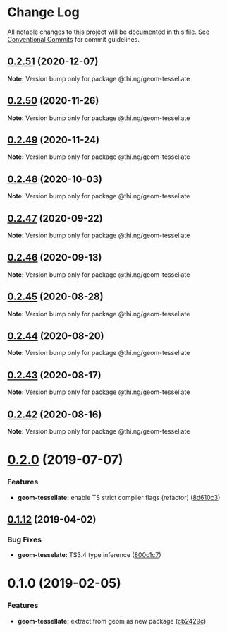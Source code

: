 # Change Log

All notable changes to this project will be documented in this file.
See [Conventional Commits](https://conventionalcommits.org) for commit guidelines.

## [0.2.51](https://github.com/thi-ng/umbrella/compare/@thi.ng/geom-tessellate@0.2.50...@thi.ng/geom-tessellate@0.2.51) (2020-12-07)

**Note:** Version bump only for package @thi.ng/geom-tessellate





## [0.2.50](https://github.com/thi-ng/umbrella/compare/@thi.ng/geom-tessellate@0.2.49...@thi.ng/geom-tessellate@0.2.50) (2020-11-26)

**Note:** Version bump only for package @thi.ng/geom-tessellate





## [0.2.49](https://github.com/thi-ng/umbrella/compare/@thi.ng/geom-tessellate@0.2.48...@thi.ng/geom-tessellate@0.2.49) (2020-11-24)

**Note:** Version bump only for package @thi.ng/geom-tessellate





## [0.2.48](https://github.com/thi-ng/umbrella/compare/@thi.ng/geom-tessellate@0.2.47...@thi.ng/geom-tessellate@0.2.48) (2020-10-03)

**Note:** Version bump only for package @thi.ng/geom-tessellate





## [0.2.47](https://github.com/thi-ng/umbrella/compare/@thi.ng/geom-tessellate@0.2.46...@thi.ng/geom-tessellate@0.2.47) (2020-09-22)

**Note:** Version bump only for package @thi.ng/geom-tessellate





## [0.2.46](https://github.com/thi-ng/umbrella/compare/@thi.ng/geom-tessellate@0.2.45...@thi.ng/geom-tessellate@0.2.46) (2020-09-13)

**Note:** Version bump only for package @thi.ng/geom-tessellate





## [0.2.45](https://github.com/thi-ng/umbrella/compare/@thi.ng/geom-tessellate@0.2.44...@thi.ng/geom-tessellate@0.2.45) (2020-08-28)

**Note:** Version bump only for package @thi.ng/geom-tessellate





## [0.2.44](https://github.com/thi-ng/umbrella/compare/@thi.ng/geom-tessellate@0.2.43...@thi.ng/geom-tessellate@0.2.44) (2020-08-20)

**Note:** Version bump only for package @thi.ng/geom-tessellate





## [0.2.43](https://github.com/thi-ng/umbrella/compare/@thi.ng/geom-tessellate@0.2.42...@thi.ng/geom-tessellate@0.2.43) (2020-08-17)

**Note:** Version bump only for package @thi.ng/geom-tessellate





## [0.2.42](https://github.com/thi-ng/umbrella/compare/@thi.ng/geom-tessellate@0.2.41...@thi.ng/geom-tessellate@0.2.42) (2020-08-16)

**Note:** Version bump only for package @thi.ng/geom-tessellate





# [0.2.0](https://github.com/thi-ng/umbrella/compare/@thi.ng/geom-tessellate@0.1.17...@thi.ng/geom-tessellate@0.2.0) (2019-07-07)

### Features

* **geom-tessellate:** enable TS strict compiler flags (refactor) ([8d610c3](https://github.com/thi-ng/umbrella/commit/8d610c3))

## [0.1.12](https://github.com/thi-ng/umbrella/compare/@thi.ng/geom-tessellate@0.1.11...@thi.ng/geom-tessellate@0.1.12) (2019-04-02)

### Bug Fixes

* **geom-tesselate:** TS3.4 type inference ([800c1c7](https://github.com/thi-ng/umbrella/commit/800c1c7))

# 0.1.0 (2019-02-05)

### Features

* **geom-tessellate:** extract from geom as new package ([cb2429c](https://github.com/thi-ng/umbrella/commit/cb2429c))

